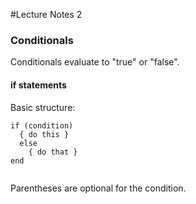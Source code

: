 #Lecture Notes 2

### Conditionals

Conditionals evaluate to "true" or "false".

#### if statements

  Basic structure:

```
if (condition)
  { do this }
  else
    { do that }
end
  
```

  Parentheses are optional for the condition.
